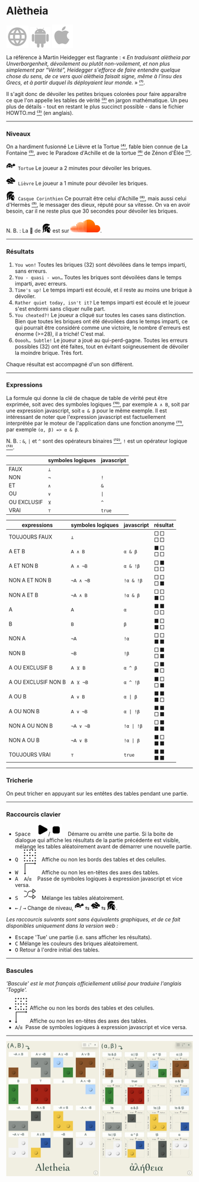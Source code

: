 # Alètheia

<!-- ⁰¹²³⁴⁵⁶⁷⁸⁹ -->

[![WWW](assets/svg/internet-svgrepo-com.svg)](https://aletheia.cthiebaud.com/) 
[![Android App Store](assets/svg/android-svgrepo-com.svg)](https://play.google.com/store/apps/details?id=com.cthiebaud.aletheia.twa)
[![Apple App Store](assets/svg/Apple_logo_grey.svg)](https://apps.apple.com/us/app/aletheia-by-%C3%A6quologica/id6476017817)

La référence à Martin Heidegger est flagrante : « <i>En traduisant alètheia par Unverborgenheit, dévoilement ou plutôt non-voilement, et non plus simplement par “Vérité”, Heidegger s'efforce de faire entendre quelque chose du sens, de ce vers quoi alètheia faisait signe, même à l'insu des Grecs, et à partir duquel ils déployaient leur monde.</i> » [⁽¹⁾](https://fr.wikipedia.org/wiki/Al%C3%A8theia_dans_la_philosophie_de_Martin_Heidegger).

Il s'agit donc de dévoiler les petites briques colorées pour faire apparaître ce que l'on appelle les tables de vérité [⁽²⁾](https://fr.wikipedia.org/wiki/Table_de_v%C3%A9rit%C3%A9) en jargon mathématique. Un peu plus de détails - tout en restant le plus succinct possible - dans le fichier HOWTO.md [⁽³⁾](HOWTO.md) (en anglais).

--- 

### Niveaux

On a hardiment fusionné Le Lièvre et la Tortue [⁽⁴⁾](https://fr.wikipedia.org/wiki/Le_Li%C3%A8vre_et_la_Tortue_(La_Fontaine)), fable bien connue de La Fontaine [⁽⁵⁾](https://fr.wikipedia.org/wiki/Jean_de_La_Fontaine), avec le Paradoxe d'Achille et de la tortue [⁽⁶⁾](https://fr.wikipedia.org/wiki/Paradoxe_d%27Achille_et_de_la_tortue) de Zénon d'Élée [⁽⁷⁾](https://fr.wikipedia.org/wiki/Z%C3%A9non_d%27%C3%89l%C3%A9e).

<img src="svg/tortoise-fill-svgrepo-com.svg" style="width: 24px;">&nbsp; `Tortue` Le joueur a 2 minutes pour dévoiler les briques.

<img src="svg/hare-fill-svgrepo-com.svg" style="width: 24px;">&nbsp; `Lièvre` Le joueur a 1 minute pour dévoiler les briques.

<img src="svg/ancient-greek-helmet-1-svgrepo-com.svg" style="width: 24px;">&nbsp; `Casque Corinthien` Ce pourrait être celui d'Achille [⁽⁸⁾](https://fr.wikipedia.org/wiki/Achille), mais aussi celui d'Hermès [⁽⁹⁾](https://fr.wikipedia.org/wiki/Herm%C3%A8s), le messager des dieux, réputé pour sa vitesse. On va en avoir besoin, car il ne reste plus que 30 secondes pour dévoiler les briques.

N. B. : La 🎵 de <img src="svg/ancient-greek-helmet-1-svgrepo-com.svg" alt="Achilles" style="width: 24px;">
est sur [![SoundCloud](svg/soundcloud.svg)](https://soundcloud.com/christophe-thiebaud/aletheia?si=83569a3c774e4cdf84c684e74478af34&utm_source=clipboard&utm_medium=text&utm_campaign=social_sharing).

--- 

### Résultats

1. `You won!` Toutes les briques (32) sont dévoilées dans le temps imparti, sans erreurs.
2. `You - quasi - won…` Toutes les briques sont dévoilées dans le temps imparti, avec erreurs.
3. `Time's up!` Le temps imparti est écoulé, et il reste au moins une brique à dévoiler.
4. `Rather quiet today, isn't it?` Le temps imparti est écoulé et le joueur s'est endormi sans cliquer nulle part.
5. `You cheated?!` Le joueur a cliqué sur toutes les cases sans distinction. Bien que toutes les briques ont été dévoilées dans le temps imparti, ce qui pourrait être considéré comme une victoire, le nombre d'erreurs est énorme (>=28), il a triché! C'est mal.
6. `Ooooh… Subtle!` Le joueur a joué au qui-perd-gagne. Toutes les erreurs possibles (32) ont été faites, tout en évitant soigneusement de dévoiler la moindre brique. Très fort.

Chaque résultat est accompagné d'un son différent.

--- 

### Expressions

La formule qui donne la clé de chaque de table de vérité peut être exprimée, soit avec des symboles logiques [⁽¹⁰⁾](https://fr.wikipedia.org/wiki/Liste_de_symboles_logiques), par exemple `𝖠 ∧ 𝖡`, soit par une expression javascript, soit `α & β` pour le même exemple. Il est intéressant de noter que l'expression javascript est factuellement interprétée par le moteur de l'application dans une fonction anonyme [⁽¹¹⁾](https://fr.wikipedia.org/wiki/Fonction_anonyme), par exemple `(α, β) => α & β`. 

N. B. : `&`, `|` et `^` sont des opérateurs binaires [⁽¹²⁾](https://developer.mozilla.org/fr/docs/Web/JavaScript/Guide/Expressions_and_operators#op%C3%A9rateurs_binaires), `!` est un opérateur logique [⁽¹³⁾](https://developer.mozilla.org/fr/docs/Web/JavaScript/Guide/Expressions_and_operators#op%C3%A9rateurs_logiques).

|  | symboles logiques | javascript |
|---|---|---|
| FAUX        | `⊥`  | ` `   |
| NON         | `¬`  | `!`   |
| ET          | `∧`  | `&`   |
| OU          | `∨`  | `\|`  |
| OU EXCLUSIF | `⊻`  | `^`   |
| VRAI        | `⊤`  | `true`|


| expressions | symboles logiques | javascript | résultat |
|---|---|---|---|
| TOUJOURS FAUX       | `⊥`       | ` `        | □ □<br>□ □ |
| A ET B              | `𝖠 ∧ 𝖡`   | `α & β`    | ■ □<br>□ □ |
| A ET NON B          | `𝖠 ∧ ¬𝖡`  | `α & !β`   | □ ■<br>□ □ |
| NON A ET NON B      | `¬𝖠 ∧ ¬𝖡` | `!α & !β`  | □ □<br>□ ■ |
| NON A ET B          | `¬𝖠 ∧ 𝖡`  | `!α & β`   | □ □<br>■ □ |
| A                   | `𝖠`       | `α`        | ■ ■<br>□ □ |
| B                   | `𝖡`       | `β`        | ■ □<br>■ □ |
| NON A               | `¬𝖠`      | `!α`       | □ □<br>■ ■ |
| NON B               | `¬𝖡`      | `!β`       | □ ■<br>□ ■ |
| A OU EXCLUSIF B     | `𝖠 ⊻ 𝖡`   | `α ^ β`    | □ ■<br>■ □ | 
| A OU EXCLUSIF NON B | `𝖠 ⊻ ¬𝖡`  | `α ^ !β`   | ■ □<br>□ ■ |
| A OU B              | `𝖠 ∨ 𝖡`   | `α \| β`   | ■ ■<br>■ □ |
| A OU NON B          | `𝖠 ∨ ¬𝖡`  | `α \| !β`  | ■ ■<br>□ ■ |
| NON A OU NON B      | `¬𝖠 ∨ ¬𝖡` | `!α \| !β` | □ ■<br>■ ■ |
| NON A OU B          | `¬𝖠 ∨ 𝖡`  | `!α \| β`  | ■ □<br>■ ■ |
| TOUJOURS VRAI       | `⊤`       | `true`     | ■ ■<br>■ ■ |


--- 

### Tricherie

On peut tricher en appuyant sur les entêtes des tables pendant une partie.

--- 

### Raccourcis clavier

* <kbd>Space</kbd> &nbsp;&nbsp;&nbsp;<img src="svg/b-start.svg">/<img src="svg/b-stop.svg" >&nbsp;&nbsp;&nbsp; Démarre ou arrête une partie. Si la boite de dialogue qui affiche les résultats de la partie précédente est visible, mélange les tables aléatoirement avant de démarrer une nouvelle partie.
* <kbd>Q</kbd> &nbsp;&nbsp;&nbsp;<img src="svg/b-grid.svg"   >&nbsp;&nbsp;&nbsp; Affiche ou non les bords des tables et des celulles.
* <kbd>W</kbd> &nbsp;&nbsp;&nbsp;<img src="svg/b-axes.svg"   >&nbsp;&nbsp;&nbsp; Affiche ou non les en-têtes des axes des tables.
* <kbd>A</kbd> &nbsp;&nbsp;&nbsp;`𝖠`/`α`&nbsp;&nbsp;&nbsp; Passe de symboles logiques à expression javascript et vice versa.
* <kbd>S</kbd> &nbsp;&nbsp;&nbsp;<img src="svg/b-shuffle.svg">&nbsp;&nbsp;&nbsp; Mélange les tables aléatoirement.
* <kbd>←</kbd> / <kbd>→</kbd> Change de niveau, <img src="svg/tortoise-fill-svgrepo-com.svg" style="width: 24px;"> ⇆ <img src="svg/hare-fill-svgrepo-com.svg" style="width: 24px;"> ⇆ <img src="svg/ancient-greek-helmet-1-svgrepo-com.svg" style="width: 24px;">.

*Les raccourcis suivants sont sans équivalents graphiques, et de ce fait disponibles uniquement dans la version web :*
* <kbd>Escape</kbd> 'Tue' une partie (i.e. sans afficher les résultats). 
* <kbd>C</kbd> Mélange les couleurs des briques aléatoirement.
* <kbd>O</kbd> Retour à l'ordre initial des tables.

--- 

### Bascules 

*'Bascule' est le mot français officiellement utilisé pour traduire l'anglais 'Toggle'.*

* <img src="svg/b-grid.svg" >&nbsp; Affiche ou non les bords des tables et des celulles.
* <img src="svg/b-axes.svg" >&nbsp; Affiche ou non les en-têtes des axes des tables.
* `𝖠`/`α`&nbsp; Passe de symboles logiques à expression javascript et vice versa.

--- 

![ἀλήθεια](screenshots/2024-03-20_2330x1688.jpg)
